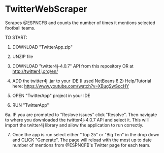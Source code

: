 # TwitterWebScraper
Scrapes @ESPNCFB and counts the number of times it mentions selected football teams.


TO START:
  
  1. DOWNLOAD "TwitterApp.zip"
  
  2. UNZIP file
  
  3. DOWNLOAD "twitter4j-4.0.7" API from this repository OR at http://twitter4j.org/en/
  
  4. ADD the twitter4j .jar to your IDE (I used NetBeans 8.2) Help/Tutorial here: https://www.youtube.com/watch?v=XBugSwSocHY
  
  5. OPEN "TwitterApp" project in your IDE
  
  6. RUN "TwitterApp"
  
  6a. IF you are prompted to "Reslove issues" click "Resolve". Then navigate to where you downloaded the twitter4j-4.0.7 API and select         it. This will import the twitter4j library and allow the application to run correctly.
    
  7. Once the app is run select either "Top 25" or "Big Ten" in the drop down and CLICK "Generate". The page will reload with the most up       to date number of mentions from @ESPNCFB's Twitter page for each team.
